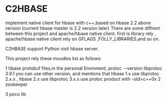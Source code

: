 # C2HBASE
implement native client for hbase  with c++,based on hbase 2.2 above version (current hbase master is 2.2 version later) 
There are some diffrent between this project and apache/hbase native client.
first is library rely , apache/hbase native client rely on GFLAGS ,FOLLY_LIBRARIES,and so on.


C2HBASE support Python visit hbase server.

This project  rely  these moudles list as follows:

1 hbase protobuf files,in the personal Envinment,
    protoc --version
    libprotoc 3.9.1
  you can use other version, and mentions that hbase 1.x use libprotoc 2.x.x  , hbase 2.x use libprotoc 3.x.x 
  use protoc product with  -std=c++0x 
2 zookeeper

3 poco lib

 
